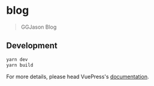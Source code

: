 # blog

> GGJason Blog

## Development

```bash
yarn dev
yarn build
```

For more details, please head VuePress's [documentation](https://v1.vuepress.vuejs.org/).

